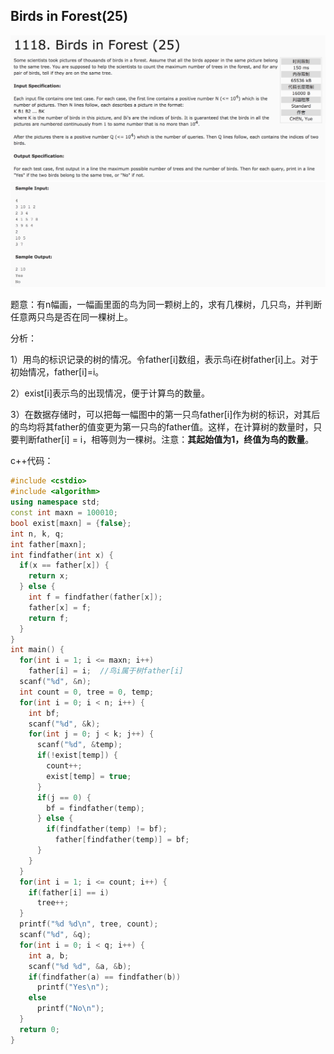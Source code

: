 ## Birds in Forest(25)

![1118](image/1118_1.png)
![1118](image/1118_2.png)

题意：有n幅画，一幅画里面的鸟为同一颗树上的，求有几棵树，几只鸟，并判断任意两只鸟是否在同一棵树上。

分析：

1）用鸟的标识记录的树的情况。令father[i]数组，表示鸟i在树father[i]上。对于初始情况，father[i]=i。

2）exist[i]表示鸟的出现情况，便于计算鸟的数量。

3）在数据存储时，可以把每一幅图中的第一只鸟father[i]作为树的标识，对其后的鸟均将其father的值变更为第一只鸟的father值。这样，在计算树的数量时，只要判断father[i] = i，相等则为一棵树。注意：**其起始值为1，终值为鸟的数量**。

c++代码：

```c++
#include <cstdio>
#include <algorithm>
using namespace std;
const int maxn = 100010;
bool exist[maxn] = {false};
int n, k, q;
int father[maxn];
int findfather(int x) {
  if(x == father[x]) {
    return x;
  } else {
    int f = findfather(father[x]);
    father[x] = f;
    return f;
  }
}
int main() {
  for(int i = 1; i <= maxn; i++)
    father[i] = i;  //鸟i属于树father[i]
  scanf("%d", &n);
  int count = 0, tree = 0, temp;
  for(int i = 0; i < n; i++) {
    int bf;
    scanf("%d", &k);
    for(int j = 0; j < k; j++) {
      scanf("%d", &temp);
      if(!exist[temp]) {
        count++;
        exist[temp] = true;
      }
      if(j == 0) {
        bf = findfather(temp);
      } else {
        if(findfather(temp) != bf);
          father[findfather(temp)] = bf;
      }
    }
  }
  for(int i = 1; i <= count; i++) {
    if(father[i] == i)
      tree++;
  }
  printf("%d %d\n", tree, count);
  scanf("%d", &q);
  for(int i = 0; i < q; i++) {
    int a, b;
    scanf("%d %d", &a, &b);
    if(findfather(a) == findfather(b))
      printf("Yes\n");
    else
      printf("No\n");
  }
  return 0;
}
```
